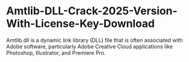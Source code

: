 # Amtlib-DLL-Crack-2025-Version-With-License-Key-Download
Amtlib.dll is a dynamic link library (DLL) file that is often associated with Adobe software, particularly Adobe Creative Cloud applications like Photoshop, Illustrator, and Premiere Pro. 
